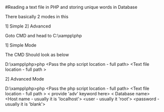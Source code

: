 #Reading a text file in PHP and storing unique words in Database

There basically 2 modes in this

1] Simple
2] Advanced

Goto CMD and head to C:\xampp\php

1] Simple Mode

The CMD Should look as below

D:\xampp\php>php <Pass the php script location - full path> <Text file location  - full path >

2] Advanced Mode

D:\xampp\php>php <Pass the php script location - full path> <Text file location  - full path > < provide 'adv' keyword here> < Database name> <Host name - usually it is 'localhost'> <user - usually it 'root'> <password - usually it is 'blank'>
